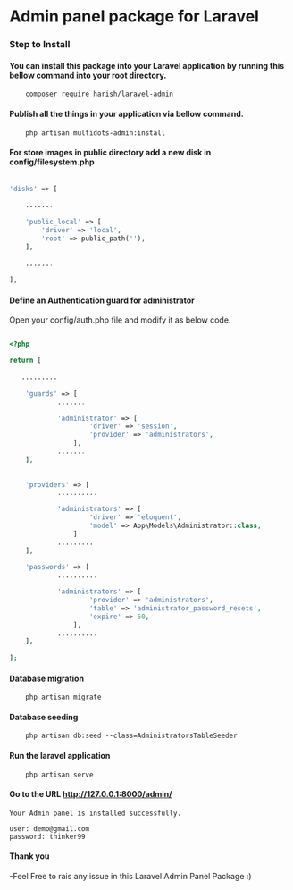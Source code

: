 
# Admin panel package for Laravel

### Step to Install
#### You can install this package into your Laravel application by running this bellow command into your root directory.

```ssh
    composer require harish/laravel-admin
```
#### Publish all the things in your application via bellow command.
```ssh
    php artisan multidots-admin:install
```
#### For store images in public directory add a new disk in config/filesystem.php 

```php

'disks' => [
    
    .......
    
    'public_local' => [
        'driver' => 'local',
        'root' => public_path(''),
    ],
    
    .......
    
],

```
#### Define an Authentication guard for administrator

Open your config/auth.php file and modify it as below code. 

```php

<?php

return [
   
   .........
   
    'guards' => [
            .......

            'administrator' => [
                    'driver' => 'session',
                    'provider' => 'administrators',
                ],
            .......
    ],
    
    
    'providers' => [
            ..........

            'administrators' => [
                    'driver' => 'eloquent',
                    'model' => App\Models\Administrator::class,
                ]
            .........
    ],
    
    'passwords' => [
            ..........

            'administrators' => [
                    'provider' => 'administrators',
                    'table' => 'administrator_password_resets',
                    'expire' => 60,
                ],
            ..........
    ],
    
];
```
#### Database migration
```ssh
    php artisan migrate
```
#### Database seeding
```ssh
    php artisan db:seed --class=AdministratorsTableSeeder
```
#### Run the laravel application
```ssh    
    php artisan serve
```

#### Go to the URL http://127.0.0.1:8000/admin/

    Your Admin panel is installed successfully.
    
    user: demo@gmail.com
    password: thinker99
    
#### Thank you 

  -Feel Free to rais any issue in this Laravel Admin Panel Package :)

